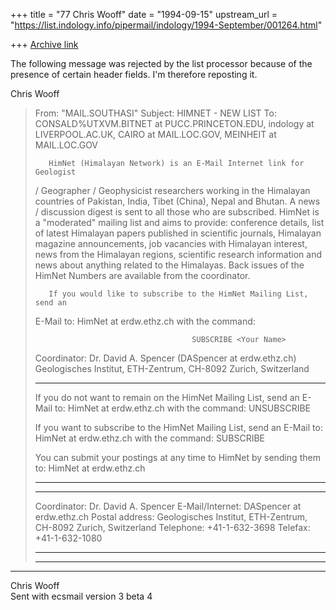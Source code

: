 +++
title = "77 Chris Wooff"
date = "1994-09-15"
upstream_url = "https://list.indology.info/pipermail/indology/1994-September/001264.html"

+++
[Archive link](https://list.indology.info/pipermail/indology/1994-September/001264.html)

The following message was rejected by the list processor because of the presence of certain header fields. I'm therefore reposting it.

Chris Wooff


>From: "MAIL.SOUTHASI" <THRASHER at MAIL.LOC.GOV>
>Subject: HIMNET - NEW LIST
>To: CONSALD%UTXVM.BITNET at PUCC.PRINCETON.EDU, indology at LIVERPOOL.AC.UK, 
>    CAIRO at MAIL.LOC.GOV, MEINHEIT at MAIL.LOC.GOV
>  
>        HimNet (Himalayan Network) is an E-Mail Internet link for Geologist 
>/ Geographer / Geophysicist researchers working in the Himalayan countries 
>of Pakistan, India, Tibet (China), Nepal and Bhutan. A news / discussion 
>digest is sent to all those who are subscribed. HimNet is a "moderated" 
>mailing list and aims to provide: conference details, list of latest 
>Himalayan papers published in scientific journals, Himalayan magazine 
>announcements, job vacancies with Himalayan interest, news from the 
>Himalayan regions, scientific research information and news about anything 
>related to the Himalayas. Back issues of the HimNet Numbers are available 
>from the coordinator. 
>  
>        If you would like to subscribe to the HimNet Mailing List, send an 
>E-Mail to: HimNet at erdw.ethz.ch with the command: 
>  
>                                        SUBSCRIBE <Your Name> 
>  
>Coordinator: Dr. David A. Spencer (DASpencer at erdw.ethz.ch) 
>Geologisches Institut, ETH-Zentrum, CH-8092 Zurich, Switzerland 
>  
>************************************************************ 
>  
>If you do not want to remain on the HimNet Mailing List, send an E-Mail to: 
>        HimNet at erdw.ethz.ch 
>with the command: 
>        UNSUBSCRIBE <Your Name> 
>  
>If you want to subscribe to the HimNet Mailing List, send an E-Mail to: 
>        HimNet at erdw.ethz.ch 
>with the command: 
>        SUBSCRIBE <Your Name> 
>  
>You can submit your postings at any time to HimNet by sending them to: 
>        HimNet at erdw.ethz.ch 
>  
>************************************************************ 
>************************************************************ 
>  
>Coordinator: Dr. David A. Spencer 
>E-Mail/Internet: DASpencer at erdw.ethz.ch 
>Postal address: Geologisches Institut, ETH-Zentrum, CH-8092 Zurich, Switzerland 
>Telephone: +41-1-632-3698 
>Telefax: +41-1-632-1080 
>  
>************************************************************ 
>************************************************************ 
>  
> 


----------------------------------- 
Chris Wooff    
Sent with ecsmail version 3 beta 4     






